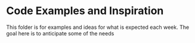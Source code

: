 # Code Examples and Inspiration
This folder is for examples and ideas for what is expected each week. The goal here is to anticipate some of the needs 

